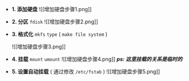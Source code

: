 

- **1.    添加硬盘**
	![[增加硬盘步骤1.png]]


- **2.    分区**    `fdisk`
	![[增加硬盘步骤2.png]]


- **3.    格式化**    `mkfs`  `type`    ( `make file system` )
	
	![[增加硬盘步骤3.png]]


- **4.    挂载**    `mount`  `umount`
	![[增加硬盘步骤4.png]]
	***ps:    这里挂载的关系是临时的***


- **5.    设置自动挂载**    ( 通过修改 `/etc/fstab` )
	![[增加硬盘步骤5.png]]

